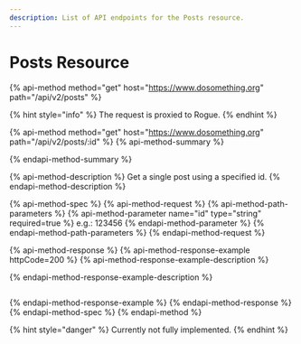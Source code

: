 ```yaml
---
description: List of API endpoints for the Posts resource.
---
```


# Posts Resource

{% api-method method="get" host="https://www.dosomething.org" path="/api/v2/posts" %}

{% hint style="info" %}
The request is proxied to Rogue.
{% endhint %}

{% api-method method="get" host="https://www.dosomething.org" path="/api/v2/posts/:id" %}
{% api-method-summary %}

{% endapi-method-summary %}

{% api-method-description %}
Get a single post using a specified id.
{% endapi-method-description %}

{% api-method-spec %}
{% api-method-request %}
{% api-method-path-parameters %}
{% api-method-parameter name="id" type="string" required=true %}
e.g.: 123456
{% endapi-method-parameter %}
{% endapi-method-path-parameters %}
{% endapi-method-request %}

{% api-method-response %}
{% api-method-response-example httpCode=200 %}
{% api-method-response-example-description %}

{% endapi-method-response-example-description %}

```text

```

{% endapi-method-response-example %}
{% endapi-method-response %}
{% endapi-method-spec %}
{% endapi-method %}

{% hint style="danger" %}
Currently not fully implemented.
{% endhint %}
